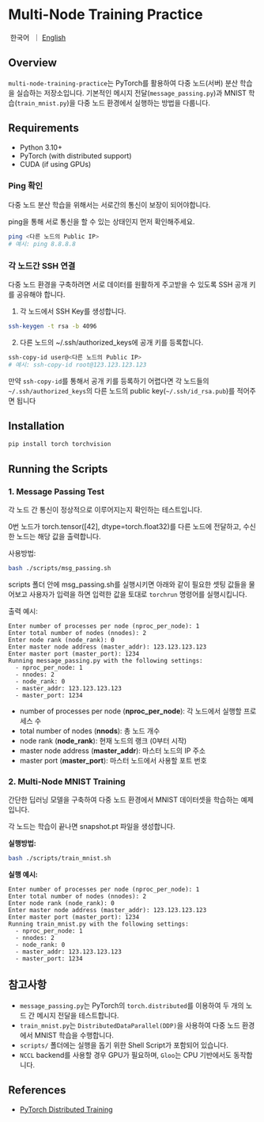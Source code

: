 # Multi-Node Training Practice

<p align="left">
    &nbsp한국어&nbsp ｜ <a href="readme.md">English</a>&nbsp
</p>

## Overview
`multi-node-training-practice`는 PyTorch를 활용하여 다중 노드(서버) 분산 학습을 실습하는 저장소입니다.
기본적인 메시지 전달(`message_passing.py`)과 MNIST 학습(`train_mnist.py`)을 다중 노드 환경에서 실행하는 방법을 다룹니다.

## Requirements

- Python 3.10+
- PyTorch (with distributed support)
- CUDA (if using GPUs)

### Ping 확인

다중 노드 분산 학습을 위해서는 서로간의 통신이 보장이 되어야합니다.

ping을 통해 서로 통신을 할 수 있는 상태인지 먼저 확인해주세요.
```sh
ping <다른 노드의 Public IP>
# 예시: ping 8.8.8.8
```

### 각 노드간 SSH 연결
다중 노드 환경을 구축하려면 서로 데이터를 원활하게 주고받을 수 있도록 SSH 공개 키를 공유해야 합니다.

1. 각 노드에서 SSH Key를 생성합니다.
```sh
ssh-keygen -t rsa -b 4096
```
2. 다른 노드의 ~/.ssh/authorized_keys에 공개 키를 등록합니다.
```sh
ssh-copy-id user@<다른 노드의 Public IP>
# 예시: ssh-copy-id root@123.123.123.123
```
만약 `ssh-copy-id`를 통해서 공개 키를 등록하기 어렵다면 각 노드들의 `~/.ssh/authorized_keys`의 다른 노드의 public key(`~/.ssh/id_rsa.pub`)를 적어주면 됩니다

## Installation

```sh
pip install torch torchvision
```

## Running the Scripts

### 1. Message Passing Test
각 노드 간 통신이 정상적으로 이루어지는지 확인하는 테스트입니다.

0번 노드가 torch.tensor([42], dtype=torch.float32)를 다른 노드에 전달하고, 수신한 노드는 해당 값을 출력합니다.

사용방법:
```sh
bash ./scripts/msg_passing.sh
```
scripts 폴더 안에 msg_passing.sh를 실행시키면 아래와 같이 필요한 셋팅 값들을 물어보고 사용자가 입력을 하면 입력한 값을 토대로 `torchrun` 명령어를 실행시킵니다.

출력 예시:
```
Enter number of processes per node (nproc_per_node): 1
Enter total number of nodes (nnodes): 2
Enter node rank (node_rank): 0
Enter master node address (master_addr): 123.123.123.123
Enter master port (master_port): 1234
Running message_passing.py with the following settings:
  - nproc_per_node: 1
  - nnodes: 2
  - node_rank: 0
  - master_addr: 123.123.123.123
  - master_port: 1234
```
- number of processes per node (**nproc_per_node**): 각 노드에서 실행할 프로세스 수
- total number of nodes (**nnods**): 총 노드 개수
- node rank (**node_rank**): 현재 노드의 랭크 (0부터 시작)
- master node address (**master_addr**): 마스터 노드의 IP 주소
- master port (**master_port**): 마스터 노드에서 사용할 포트 번호

### 2. Multi-Node MNIST Training
간단한 딥러닝 모델을 구축하여 다중 노드 환경에서 MNIST 데이터셋을 학습하는 예제입니다.

각 노드는 학습이 끝나면 snapshot.pt 파일을 생성합니다.

**실행방법:**
```sh
bash ./scripts/train_mnist.sh
```
**실행 예시:**
```
Enter number of processes per node (nproc_per_node): 1
Enter total number of nodes (nnodes): 2
Enter node rank (node_rank): 0
Enter master node address (master_addr): 123.123.123.123
Enter master port (master_port): 1234
Running train_mnist.py with the following settings:
  - nproc_per_node: 1
  - nnodes: 2
  - node_rank: 0
  - master_addr: 123.123.123.123
  - master_port: 1234
```

## 참고사항
- `message_passing.py`는 PyTorch의 `torch.distributed`를 이용하여 두 개의 노드 간 메시지 전달을 테스트합니다.
- `train_mnist.py`는 `DistributedDataParallel(DDP)`을 사용하여 다중 노드 환경에서 MNIST 학습을 수행합니다.
- `scripts/` 폴더에는 실행을 돕기 위한 Shell Script가 포함되어 있습니다.
- `NCCL` backend를 사용할 경우 GPU가 필요하며, `Gloo`는 CPU 기반에서도 동작합니다.

## References
- [PyTorch Distributed Training](https://pytorch.org/tutorials/intermediate/ddp_series_multinode.html?utm_source=chatgpt.com)


